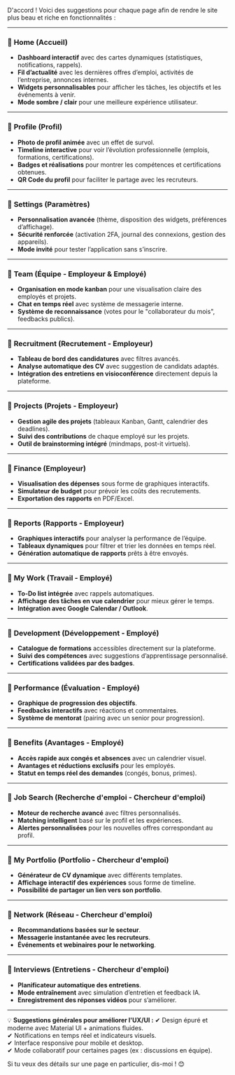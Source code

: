 D'accord ! Voici des suggestions pour chaque page afin de rendre le site plus beau et riche en fonctionnalités :

---

### 🔹 **Home (Accueil)**
- **Dashboard interactif** avec des cartes dynamiques (statistiques, notifications, rappels).
- **Fil d’actualité** avec les dernières offres d’emploi, activités de l’entreprise, annonces internes.
- **Widgets personnalisables** pour afficher les tâches, les objectifs et les événements à venir.
- **Mode sombre / clair** pour une meilleure expérience utilisateur.

---

### 🔹 **Profile (Profil)**
- **Photo de profil animée** avec un effet de survol.
- **Timeline interactive** pour voir l’évolution professionnelle (emplois, formations, certifications).
- **Badges et réalisations** pour montrer les compétences et certifications obtenues.
- **QR Code du profil** pour faciliter le partage avec les recruteurs.

---

### 🔹 **Settings (Paramètres)**
- **Personnalisation avancée** (thème, disposition des widgets, préférences d’affichage).
- **Sécurité renforcée** (activation 2FA, journal des connexions, gestion des appareils).
- **Mode invité** pour tester l’application sans s’inscrire.

---

### 🔹 **Team (Équipe - Employeur & Employé)**
- **Organisation en mode kanban** pour une visualisation claire des employés et projets.
- **Chat en temps réel** avec système de messagerie interne.
- **Système de reconnaissance** (votes pour le "collaborateur du mois", feedbacks publics).

---

### 🔹 **Recruitment (Recrutement - Employeur)**
- **Tableau de bord des candidatures** avec filtres avancés.
- **Analyse automatique des CV** avec suggestion de candidats adaptés.
- **Intégration des entretiens en visioconférence** directement depuis la plateforme.

---

### 🔹 **Projects (Projets - Employeur)**
- **Gestion agile des projets** (tableaux Kanban, Gantt, calendrier des deadlines).
- **Suivi des contributions** de chaque employé sur les projets.
- **Outil de brainstorming intégré** (mindmaps, post-it virtuels).

---

### 🔹 **Finance (Employeur)**
- **Visualisation des dépenses** sous forme de graphiques interactifs.
- **Simulateur de budget** pour prévoir les coûts des recrutements.
- **Exportation des rapports** en PDF/Excel.

---

### 🔹 **Reports (Rapports - Employeur)**
- **Graphiques interactifs** pour analyser la performance de l’équipe.
- **Tableaux dynamiques** pour filtrer et trier les données en temps réel.
- **Génération automatique de rapports** prêts à être envoyés.

---

### 🔹 **My Work (Travail - Employé)**
- **To-Do list intégrée** avec rappels automatiques.
- **Affichage des tâches en vue calendrier** pour mieux gérer le temps.
- **Intégration avec Google Calendar / Outlook**.

---

### 🔹 **Development (Développement - Employé)**
- **Catalogue de formations** accessibles directement sur la plateforme.
- **Suivi des compétences** avec suggestions d’apprentissage personnalisé.
- **Certifications validées par des badges**.

---

### 🔹 **Performance (Évaluation - Employé)**
- **Graphique de progression des objectifs**.
- **Feedbacks interactifs** avec réactions et commentaires.
- **Système de mentorat** (pairing avec un senior pour progression).

---

### 🔹 **Benefits (Avantages - Employé)**
- **Accès rapide aux congés et absences** avec un calendrier visuel.
- **Avantages et réductions exclusifs** pour les employés.
- **Statut en temps réel des demandes** (congés, bonus, primes).

---

### 🔹 **Job Search (Recherche d'emploi - Chercheur d'emploi)**
- **Moteur de recherche avancé** avec filtres personnalisés.
- **Matching intelligent** basé sur le profil et les expériences.
- **Alertes personnalisées** pour les nouvelles offres correspondant au profil.

---

### 🔹 **My Portfolio (Portfolio - Chercheur d'emploi)**
- **Générateur de CV dynamique** avec différents templates.
- **Affichage interactif des expériences** sous forme de timeline.
- **Possibilité de partager un lien vers son portfolio**.

---

### 🔹 **Network (Réseau - Chercheur d'emploi)**
- **Recommandations basées sur le secteur**.
- **Messagerie instantanée avec les recruteurs**.
- **Événements et webinaires pour le networking**.

---

### 🔹 **Interviews (Entretiens - Chercheur d'emploi)**
- **Planificateur automatique des entretiens**.
- **Mode entraînement** avec simulation d’entretien et feedback IA.
- **Enregistrement des réponses vidéos** pour s’améliorer.

---

💡 **Suggestions générales pour améliorer l'UX/UI :**
✔ Design épuré et moderne avec Material UI + animations fluides.  
✔ Notifications en temps réel et indicateurs visuels.  
✔ Interface responsive pour mobile et desktop.  
✔ Mode collaboratif pour certaines pages (ex : discussions en équipe).  

Si tu veux des détails sur une page en particulier, dis-moi ! 😊